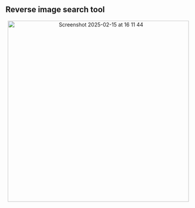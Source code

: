 ## Reverse image search tool

<p align="center">
  <img width="493" alt="Screenshot 2025-02-15 at 16 11 44" src="https://github.com/user-attachments/assets/1c4da969-fdaa-4617-88e0-d43c848e2794" />
</p>
